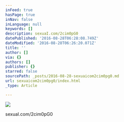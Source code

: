 ```yaml
---
inFeed: true
hasPage: true
inNav: false
inLanguage: null
keywords: []
description: sexuaI.com/2cim0pG0
datePublished: '2016-08-28T06:28:08.749Z'
dateModified: '2016-08-28T06:26:20.071Z'
title: ''
author: []
via: {}
authors: []
publisher: {}
starred: false
sourcePath: _posts/2016-08-28-sexuaicom2cim0pg0.md
url: sexuaicom2cim0pg0/index.html
_type: Article

---
```

![](https://the-grid-user-content.s3-us-west-2.amazonaws.com/140335a1-5cdc-4e12-85c8-10037ef5cdd3.jpg)

sexuaI.com/2cim0pG0